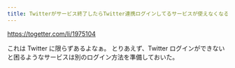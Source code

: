 ```yaml
---
title: Twitterがサービス終了したらTwitter連携ログインしてるサービスが使えなくなる可能性があるので対策しておきましょう - Togetter
---
```


https://togetter.com/li/1975104

これは Twitter に限らずあるよなぁ。
とりあえず、Twitter ログインができないと困るようなサービスは別のログイン方法を準備しておいた。
